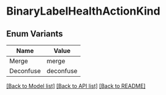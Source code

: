 # BinaryLabelHealthActionKind

## Enum Variants

| Name | Value |
|---- | -----|
| Merge | merge |
| Deconfuse | deconfuse |


[[Back to Model list]](../README.md#documentation-for-models) [[Back to API list]](../README.md#documentation-for-api-endpoints) [[Back to README]](../README.md)


